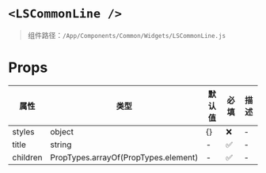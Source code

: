 # `<LSCommonLine />`

> 组件路径：`/App/Components/Common/Widgets/LSCommonLine.js`

# Props

| 属性     | 类型                                 | 默认值 | 必填 | 描述 |
| -------- | ------------------------------------ | ------ | ---- | ---- |
| styles   | object                               | {}     | ❌   | -    |
| title    | string                               | -      | ✅   | -    |
| children | PropTypes.arrayOf(PropTypes.element) | -      | ✅   | -    |
